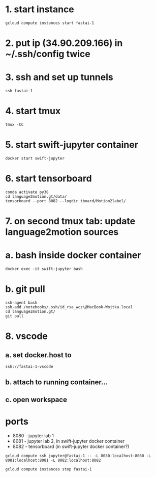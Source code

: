 # 1. start instance
```
gcloud compute instances start fastai-1
```
# 2. put ip (34.90.209.166) in ~/.ssh/config twice
# 3. ssh and set up tunnels
```
ssh fastai-1
```
# 4. start tmux
```
tmux -CC
```
# 5. start swift-jupyter container
```
docker start swift-jupyter
```
# 6. start tensorboard
```
conda activate py38
cd language2motion.gt/data/
tensorboard --port 8082 --logdir tboard/Motion2label/
```
# 7. on second tmux tab: update language2motion sources
# a. bash inside docker container
```
docker exec -it swift-jupyter bash
```
# b. git pull
```
ssh-agent bash
ssh-add /notebooks/.ssh/id_rsa_wcz\@MacBook-Wojtka.local
cd language2motion.gt/
git pull
```
# 8. vscode
## a. set docker.host to 
```
ssh://fastai-1-vscode
```
## b. attach to running container...
## c. open workspace

# ports
* 8080 - jupyter lab 1
* 8081 - jupyter lab 2, in swift-jupyter docker container
* 8082 - tensorboard (in swift-jupyter docker container?)
```
gcloud compute ssh jupyter@fastai-1 -- -L 8080:localhost:8080 -L 8081:localhost:8081 -L 8082:localhost:8082
```

```
gcloud compute instances stop fastai-1
```
